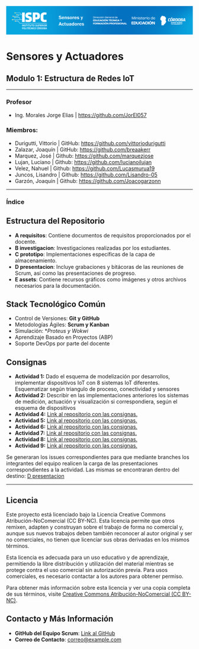 <img src="./E assets/caratula.png">

# Sensores y Actuadores

## Modulo 1: Estructura de Redes IoT 

----------------------

### Profesor
- Ing. Morales Jorge Elias | https://github.com/JorEl057

### Miembros:
- Durigutti, Vittorio | GitHub: https://github.com/vittoriodurigutti
- Zalazar, Joaquín | GitHub: https://github.com/breaakerr
- Marquez, José | Github: https://github.com/marquezjose
- Lujan, Luciano | Github: https://github.com/lucianoilujan
- Velez, Nahuel | Github: https://github.com/Lucasmurua19
- Juncos, Lisandro | Github: https://github.com/Lisandro-05
- Garzón, Joaquín | Github: https://github.com/Joacogarzonn

----------------------

### Índice

## Estructura del Repositorio

- **A requisitos**: Contiene documentos de requisitos proporcionados por el docente.
- **B investigacion**: Investigaciones realizadas por los estudiantes.
- **C prototipo**: Implementaciones específicas de la capa de almacenamiento.
- **D presentacion**: Incluye grabaciones y bitácoras de las reuniones de Scrum, así como las presentaciones de progreso.
- **E assets**: Contiene recursos gráficos como imágenes y otros archivos necesarios para la documentación.


## Stack Tecnológico Común

- Control de Versiones: **Git y GitHub**
- Metodologías Ágiles: **Scrum y Kanban**
- Simulación: **Proteus y Wokwi*
- Aprendizaje Basado en Proyectos (ABP)
- Soporte DevOps por parte del docente

## Consignas
- **Actividad 1:** Dado el esquema de modelización por desarrollos, implementar dispositivos IoT con 8 sistemas IoT diferentes. Esquematizar según triangulo de proceso, conectividad y sensores
- **Actividad 2:** Describir en las implementaciones anteriores los sistemas de medición, actuación y visualización si correspondiera, según el esquema de dispositivos
- **Actividad 4:** [Link al repositorio con las consignas.](https://github.com/ISPC-TST-SyA-2024/Trabajo-Practico_N4y5)
- **Actividad 5:** [Link al repositorio con las consignas.](https://github.com/ISPC-TST-SyA-2024/Trabajo-Practico_N4y5)
- **Actividad 6:** [Link al repositorio con las consignas.](https://github.com/ISPC-TST-SyA-2024/Trabajp-Practico_N6)
- **Actividad 7:** [Link al repositorio con las consignas.](https://github.com/ISPC-TST-SyA-2024/Trabajo-Practico_N7)
- **Actividad 8:** [Link al repositorio con las consignas.](https://github.com/ISPC-TST-SyA-2024/Trabajo-Practico_N8)
- **Actividad 9:** [Link al repositorio con las consignas.](https://github.com/ISPC-TST-SyA-2024/Trabajo-Practico_N9)

Se generaran los issues correspondientes para que mediante branches los integrantes del equipo realicen la carga de las presentaciones correspondientes a la actividad. 
Las mismas se encontraran dentro del destino: [D presentacion](/D%20presentacion/)

----------------------
## Licencia

Este proyecto está licenciado bajo la Licencia Creative Commons Atribución-NoComercial (CC BY-NC). Esta licencia permite que otros remixen, adapten y construyan sobre el trabajo de forma no comercial y, aunque sus nuevos trabajos deben también reconocer al autor original y ser no comerciales, no tienen que licenciar sus obras derivadas en los mismos términos.

Esta licencia es adecuada para un uso educativo y de aprendizaje, permitiendo la libre distribución y utilización del material mientras se protege contra el uso comercial sin autorización previa. Para usos comerciales, es necesario contactar a los autores para obtener permiso.

Para obtener más información sobre esta licencia y ver una copia completa de sus términos, visite [Creative Commons Atribución-NoComercial (CC BY-NC)](https://creativecommons.org/licenses/by-nc/4.0/).

## Contacto y Más Información

- **GitHub del Equipo Scrum**: [Link al GitHub](https://github.com/ISPC-TST-SyA-2024/Grupo3)
- **Correo de Contacto**: [correo@example.com](mailto:correo@example.com)
